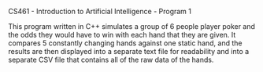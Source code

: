 CS461 - Introduction to Artificial Intelligence - Program 1

This program written in C++ simulates a group of 6 people player poker and the odds they would have to win with each hand that they are given.
It compares 5 constantly changing hands against one static hand, and the results are then displayed into a separate text file for readability and into a separate CSV file that contains all of the raw data of the hands.
